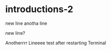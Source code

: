 # introductions-2
new line
anotha line

 new line?

 Anotherrrr Lineeee
test after restarting Terminal
